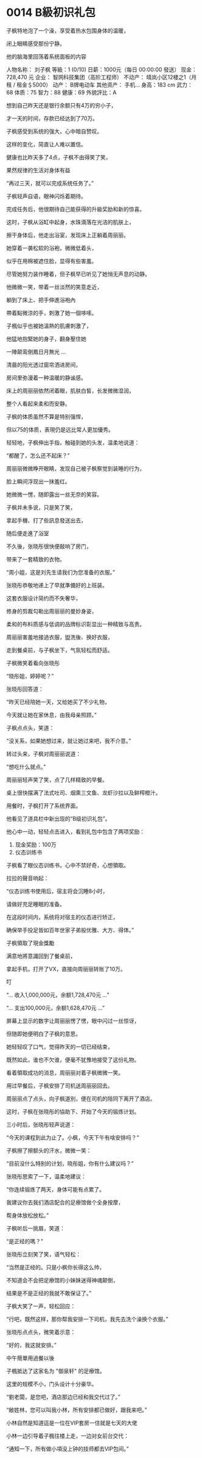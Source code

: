 # 0014 B級初识礼包

子枫特地泡了一个澡，享受着热水包围身体的温暖，

闭上眼睛感受那份宁静。

他的脑海里回荡着系统面板的内容

人物名称： 刘子枫
等級：1 (0/10)
日薪：1000元（每日 00:00:00 發送）
现金：728,470 元
企业： 智网科技集团（高阶工程师）
不动产： 晴岚小区12楼之1（月租 / 租金＄5000）
动产： B牌电动车
其他资产： 手机…
身高：183 cm
武力：68
体质：75
智力：88
健康：69
外貌評比：A

想到自己昨天还是银行余额只有4万的穷小子，

才一天的时间，存款已经达到了70万。

子枫感受到系统的强大，心中暗自赞叹。

这样的变化，简直让人难以置信。

健康也比昨天多了4点，子枫不由得笑了笑，

果然规律的生活对身体有益

“再过三天，就可以完成系统任务了。”

子枫轻声自语，眼神闪烁着期待。

完成任务后，他很期待自己能获得的升級奖励和新的惊喜。

这时，子枫从浴缸中起身，水珠滴落在光洁的肌肤上，

擦干身体后，他走出浴室，发现床上正躺着周丽丽。

她穿着一袭松软的浴袍，微微低着头，

似乎在用棉被遮住脸，显得有些害羞。

尽管她努力装作睡着，但子枫早已听见了她悄无声息的动静。

他微微一笑，带着一丝淡然的笑意走近，

躺到了床上、把手伸進浴袍內

帶着點微涼的手，刺激了她一個哆嗦。

子楓似乎也被她溫熱的肌膚刺激了，

他猛地抱緊她的身子，翻身壓住她

一陣颠鸾倒鳳日月無光 …

清晨的阳光透过窗帘洒进房间，

房间里弥漫着一种温暖的静谧感。

床上的周丽丽依然闭着眼，肌肤白皙，长发微微湿润，

整个人看起来柔和而安静。

子枫的体质虽然不算是特别强悍，

但以75的体质，表現仍是远比常人更加優秀。

轻轻地，子枫伸出手指，触碰到她的头发，温柔地说道：

“都醒了，怎么还不起床？”

周丽丽微微睁开眼睛，发现自己被子枫察觉到装睡的行为，

脸上瞬间浮现出一抹羞红。

她微微一愣，随即露出一丝无奈的笑容。

子枫并未多说，只是笑了笑，

拿起手機、打了些訊息發送出去，

随后便走進了浴室

不久後，张晓彤很快便敲响了房门，

带来了一套精致的衣物。

“周小姐，这是刘先生请我们为您准备的衣服。”

张晓彤恭敬地递上了早就準備好的上班装。

这套衣服设计简约而不失奢华，

修身的剪裁勾勒出周丽丽的曼妙身姿，

柔和的布料质感与低调的品牌标识彰显出一种精致与高贵。

周丽丽害羞地接過衣服，盥洗後、换好衣服，

走到餐桌前，与子枫坐下，气氛轻松而舒适。

子枫微笑着看向张晓彤

“晓彤姐，婷婷呢？”

张晓彤回答道：

“昨天已经陪她一天，又给她买了不少礼物，

今天就让她在家休息，由我母亲照顾。”

子枫点点头，笑道：

“没关系，如果她想过来，就让她过来吧，我不介意。”

转过头来，子枫对周丽丽说道：

“想吃什么就点。”

周丽丽轻声笑了笑，点了几样精致的早餐。

桌上很快摆满了法式吐司、烟熏三文鱼、龙虾沙拉以及鲜榨橙汁。

用餐时，子枫打开了系统界面。

他看见了道具栏中新出现的“B级初识礼包”。

他心中一动，轻轻点击进入，看到礼包中包含了两项奖励：

1. 现金奖励：100万
2. 仪态训练书

子枫看了眼仪态训练书，心中不禁好奇，心想領取。

拉拉的聲音响起：

“仪态训练书使用后，宿主将会沉睡8小时，

请做好充足睡眠的准备。

在这段时间内，系统将对宿主的仪态进行矫正，

确保举手投足皆如百年世家子弟般优雅、大方、得体。”

子枫領取了現金獎勵

满意地將意識回到了餐桌前，

拿起手机，打开了VX，直接向周丽丽转账了10万。

叮

“… 收入1,000,000元，余额1,728,470元 …”

“… 支出100,000元，余额1,628,470元 …”

屏幕上显示的数字让周丽丽愣了愣，眼中闪过一丝惊讶，

但随即她便明白了子枫的意思。

她轻轻叹了口气，觉得昨天的一切已经结束，

既然如此，谁也不欠谁，便毫不犹豫地接受了这份礼物。

看着領取成功的消息，周丽丽对着子枫微微一笑。

用过早餐后，子枫安排了司机送周丽丽回去。

周丽丽点了点头，向子枫道別，便在司机的陪同下离开了酒店。

这时，子枫在张晓彤的協助下、开始了今天的锻炼计划。

三小时后，张晓彤轻声说道：

“今天的课程到此为止了。小枫，今天下午有啥安排吗？”

子枫擦了擦额头的汗水，微微一笑：

“目前没什么特别的计划，晓彤姐，你有什么建议吗？”

张晓彤思索了一下，温柔地建议：

“你连续锻炼了两天，身体可能有点累了。

我建议你去我们酒店配合的足療馆做个全身按摩，

帮身体放松放松。”

子枫听后一挑眉，笑道：

“是正经的嗎？”

张晓彤立刻笑了笑，语气轻松：

“当然是正经的。只是小枫你长得这么帅，

不知道会不会把足療馆的小妹妹迷得神魂颠倒，

结果是不是正经的我就不敢保证了。”

子枫大笑了一声，轻松回应：

“行吧，既然这样，那你帮我安排一下司机，我先去洗个澡换个衣服。”

张晓彤点点头，微笑着示意：

“好的，我这就安排。”

中午簡單用過餐以後

子楓抵达了这家名为 "御泉轩" 的足療馆。

这里的规模不小，门头设计十分豪华。

“劉老闆，是您吧，酒店那边已经和我交代过了。”

“敝姓林，您可以叫我小林，所有安排都已做好，跟我来吧。”

小林自然是知道這是一位在VIP套房一住就是七天的大佬

小林一边引导着子楓往楼上走，一边对女前台交代：

“通知一下，所有做小項没上钟的技师都去VIP包间。”